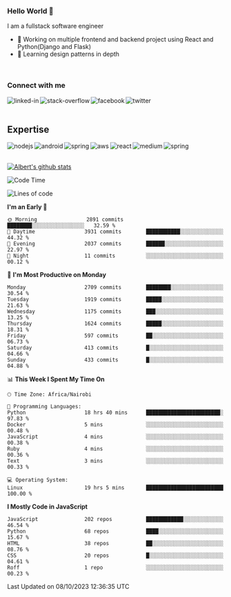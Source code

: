 

### Hello World 👋
I am a fullstack software engineer
- 🔭 Working on multiple frontend and backend project using React and Python(Django and Flask)
- 🌱 Learning design patterns in depth

<br>

### Connect with me

[<img align="left" alt="linked-in" src="https://img.shields.io/badge/linkedin-%230077B5.svg?&style=for-the-badge&logo=linkedin&logoColor=white" />](https://www.linkedin.com/in/albert-byrone/)

<!-- [<img align="left" alt="medium" src="https://img.shields.io/badge/medium-%2312100E.svg?&style=for-the-badge&logo=medium&logoColor=white" />](https://56faisal.medium.com/) -->

[<img align="left" alt="stack-overflow" src="https://img.shields.io/badge/stack%20overflow-FE7A16?logo=stack-overflow&logoColor=white&style=for-the-badge" />](https://stackoverflow.com/users/11916317/albert-byrone)

[<img align="left" alt="facebook" src="https://img.shields.io/badge/facebook-%231877F2.svg?&style=for-the-badge&logo=facebook&logoColor=white" />](https://web.facebook.com/albert.byrone.1/)

[<img align="left" alt="twitter" src="https://img.shields.io/badge/twitter-%231DA1F2.svg?&style=for-the-badge&logo=twitter&logoColor=white" />](https://twitter.com/byrone_albert)

<br>

<br>

## Expertise
<img align="left" alt="nodejs" src="https://img.shields.io/badge/python%20-%2343853D.svg?&style=for-the-badge&logo=node.js&logoColor=white" />
<img align="left" alt="android" src="https://img.shields.io/badge/Flask-3DDC84?logo=android&logoColor=white&style=for-the-badge" />
<img align="left" alt="spring" src="https://img.shields.io/badge/drf%20-%236DB33F.svg?&style=for-the-badge&logo=spring&logoColor=white" />
<img align="left" alt="aws" src="https://img.shields.io/badge/django%20AWS-%23232F3E?logo=amazon-aws&logoColor=white&style=for-the-badge" />
<img align="left" alt="react" src="https://img.shields.io/badge/react%20-%2320232a.svg?&style=for-the-badge&logo=react&logoColor=%2361DAFB" />
<img align="left" alt="medium" src="https://img.shields.io/badge/Angular-%23316192.svg?&style=for-the-badge&logo=postgresql&logoColor=white" />
<img align="left" alt="spring" src="https://img.shields.io/badge/Javascript%20-%236DB33F.svg?&style=for-the-badge&logo=spring&logoColor=white" />
<br>
<br>


[![Albert's github stats](https://github-readme-stats.vercel.app/api?username=Albert-Byrone&count_private=true&show_icons=true&theme=radical&hide_rank=false)](https://github.com/anuraghazra/github-readme-stats)

<!-- [![Top Langs](https://github-readme-stats.vercel.app/api/top-langs/?username=Albert-Byrone&layout=compact)](https://github.com/anuraghazra/github-readme-stats) -->

<!--
**Albert-Byrone/Albert-Byrone** is a ✨ _special_ ✨ repository because its `README.md` (this file) appears on your GitHub profile.

Here are some ideas to get you started:

- 🔭 I’m currently working on ...
- 🌱 I’m currently learning ...
- 👯 I’m looking to collaborate on ...
- 🤔 I’m looking for help with ...
- 💬 Ask me about ...
- 📫 How to reach me: ...
- 😄 Pronouns: ...
- ⚡ Fun fact: ...
-->


<!--START_SECTION:waka-->
![Code Time](http://img.shields.io/badge/Code%20Time-712%20hrs%2038%20mins-blue)

![Lines of code](https://img.shields.io/badge/From%20Hello%20World%20I%27ve%20Written-62.6%20million%20lines%20of%20code-blue)

**I'm an Early 🐤** 

```text
🌞 Morning                2891 commits        ████████░░░░░░░░░░░░░░░░░   32.59 % 
🌆 Daytime                3931 commits        ███████████░░░░░░░░░░░░░░   44.32 % 
🌃 Evening                2037 commits        ██████░░░░░░░░░░░░░░░░░░░   22.97 % 
🌙 Night                  11 commits          ░░░░░░░░░░░░░░░░░░░░░░░░░   00.12 % 
```
📅 **I'm Most Productive on Monday** 

```text
Monday                   2709 commits        ████████░░░░░░░░░░░░░░░░░   30.54 % 
Tuesday                  1919 commits        █████░░░░░░░░░░░░░░░░░░░░   21.63 % 
Wednesday                1175 commits        ███░░░░░░░░░░░░░░░░░░░░░░   13.25 % 
Thursday                 1624 commits        █████░░░░░░░░░░░░░░░░░░░░   18.31 % 
Friday                   597 commits         ██░░░░░░░░░░░░░░░░░░░░░░░   06.73 % 
Saturday                 413 commits         █░░░░░░░░░░░░░░░░░░░░░░░░   04.66 % 
Sunday                   433 commits         █░░░░░░░░░░░░░░░░░░░░░░░░   04.88 % 
```


📊 **This Week I Spent My Time On** 

```text
🕑︎ Time Zone: Africa/Nairobi

💬 Programming Languages: 
Python                   18 hrs 40 mins      ████████████████████████░   97.83 % 
Docker                   5 mins              ░░░░░░░░░░░░░░░░░░░░░░░░░   00.48 % 
JavaScript               4 mins              ░░░░░░░░░░░░░░░░░░░░░░░░░   00.38 % 
Ruby                     4 mins              ░░░░░░░░░░░░░░░░░░░░░░░░░   00.36 % 
Text                     3 mins              ░░░░░░░░░░░░░░░░░░░░░░░░░   00.33 % 

💻 Operating System: 
Linux                    19 hrs 5 mins       █████████████████████████   100.00 % 
```

**I Mostly Code in JavaScript** 

```text
JavaScript               202 repos           ████████████░░░░░░░░░░░░░   46.54 % 
Python                   68 repos            ████░░░░░░░░░░░░░░░░░░░░░   15.67 % 
HTML                     38 repos            ██░░░░░░░░░░░░░░░░░░░░░░░   08.76 % 
CSS                      20 repos            █░░░░░░░░░░░░░░░░░░░░░░░░   04.61 % 
Roff                     1 repo              ░░░░░░░░░░░░░░░░░░░░░░░░░   00.23 % 
```




 Last Updated on 08/10/2023 12:36:35 UTC
<!--END_SECTION:waka-->
